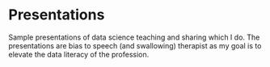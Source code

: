 # Presentations
Sample presentations of data science teaching and sharing which I do. The presentations are bias to speech (and swallowing) therapist as my goal is to elevate the data literacy of the profession.
